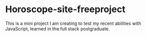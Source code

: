 # Horoscope-site-freeproject
This is a mini project I am creating to test my recent abilities with JavaScript, learned in the full stack postgraduate.

